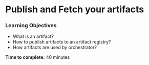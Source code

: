 # Publish and Fetch your artifacts

### **Learning Objectives**

* What is an artifact?
* How to publish artifacts to an artifact registry?
* How artifacts are used  by orchestrator?

**Time to complete:** 40 minutes



